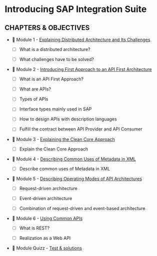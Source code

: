 # Introducing SAP Integration Suite

## CHAPTERS & OBJECTIVES

- :small_red_triangle_down: Module 1 - [Explaining Distributed Architecture and Its Challenges](./♠%201%20-%20Explaining%20Distributed%20Architecture%20and%20Its%20Challenges.md)

  - [ ] What is a distributed architecture?

  - [ ] What challenges have to be solved?

- :small_red_triangle_down: Module 2 - [Introducing First Approach to an API First Architecture](./♠%202%20-%20Introducing%20First%20Approach%20to%20an%20API%20First%20Architecture.md)

  - [ ] What is an API First Approach?

  - [ ] What are APIs?

  - [ ] Types of APIs

  - [ ] Interface types mainly used in SAP

  - [ ] How to design APIs with description languages

  - [ ] Fulfill the contract between API Provider and API Consumer

- :small_red_triangle_down: Module 3 - [Explaining the Clean Core Approach](./♠%203%20-%20Explaining%20the%20Clean%20Core%20Approach.md)

  - [ ] Explain the Clean Core Approach

- :small_red_triangle_down: Module 4 - [Describing Common Uses of Metadata in XML](./♠%204%20-%20Describing%20Common%20Uses%20of%20Metadata%20in%20XML.md)

  - [ ] Describe common uses of Metadata in XML

- :small_red_triangle_down: Module 5 - [Describing Operating Modes of API Architectures](./♠%205%20-%20Describing%20Operating%20Modes%20of%20API%20Architectures.md)

  - [ ] Request-driven architecture

  - [ ] Event-driven architecture

  - [ ] Combination of request-driven and event-based architecture

- :small_red_triangle_down: Module 6 - [Using Common APIs](./♠%206%20-%20Using%20Common%20APIs.md)

  - [ ] What is REST?

  - [ ] Realization as a Web API

- :anger: Module Quizz - [Test & solutions](./☼%20QUIZZ.md)
